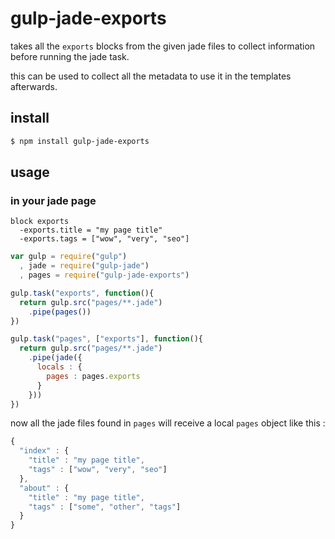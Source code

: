 # gulp-jade-exports

takes all the `exports` blocks from the given jade files
to collect information before running the jade task.

this can be used to collect all the metadata to use it
in the templates afterwards.

## install

```sh
$ npm install gulp-jade-exports
```

## usage

### in your jade page

```jade
block exports
  -exports.title = "my page title"
  -exports.tags = ["wow", "very", "seo"]
```

```javascript
var gulp = require("gulp")
  , jade = require("gulp-jade")
  , pages = require("gulp-jade-exports")

gulp.task("exports", function(){
  return gulp.src("pages/**.jade")
    .pipe(pages())
})

gulp.task("pages", ["exports"], function(){
  return gulp.src("pages/**.jade")
    .pipe(jade({
      locals : {
        pages : pages.exports
      }
    }))
})
```

now all the jade files found in `pages` will receive a
local `pages` object like this :

```javascript
{
  "index" : {
    "title" : "my page title",
    "tags" : ["wow", "very", "seo"]
  },
  "about" : {
    "title" : "my page title",
    "tags" : ["some", "other", "tags"]
  }
}
```
